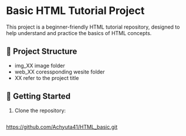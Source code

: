 # Basic HTML Tutorial Project

This project is a beginner-friendly HTML tutorial repository, designed to help understand and practice the basics of HTML concepts.

## 📁 Project Structure

- img_XX image folder
- web_XX coressponding wesite folder
- XX refer to the project title 


## 🚀 Getting Started

1. Clone the repository:
   ```bash
  https://github.com/Achyuta41/HTML_basic.git
